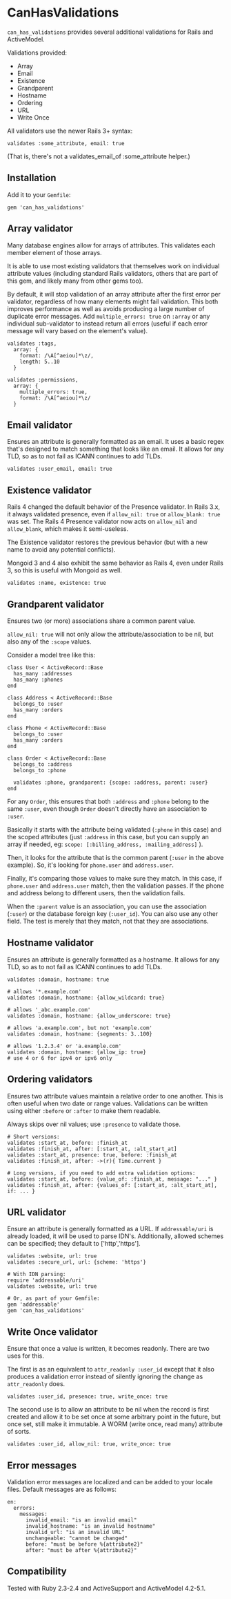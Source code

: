 # CanHasValidations #

`can_has_validations` provides several additional validations for Rails and
ActiveModel.

Validations provided:

* Array
* Email
* Existence
* Grandparent
* Hostname
* Ordering
* URL
* Write Once

All validators use the newer Rails 3+ syntax:

    validates :some_attribute, email: true

(That is, there's not a validates_email_of :some_attribute helper.)


## Installation ##

Add it to your `Gemfile`:

    gem 'can_has_validations'




## Array validator ##

Many database engines allow for arrays of attributes. This validates each
member element of those arrays.

It is able to use most existing validators that themselves work on individual
attribute values (including standard Rails validators, others that are part of
this gem, and likely many from other gems too).

By default, it will stop validation of an array attribute after the first error
per validator, regardless of how many elements might fail validation. This both
improves performance as well as avoids producing a large number of duplicate
error messages. Add `multiple_errors: true` on `:array` or any individual
sub-validator to instead return all errors (useful if each error message will
vary based on the element's value).

    validates :tags,
      array: {
        format: /\A[^aeiou]*\z/,
        length: 5..10
      }

    validates :permissions,
      array: {
        multiple_errors: true,
        format: /\A[^aeiou]*\z/
      }


## Email validator ##

Ensures an attribute is generally formatted as an email. It uses a basic regex
that's designed to match something that looks like an email. It allows for any
TLD, so as to not fail as ICANN continues to add TLDs.

    validates :user_email, email: true


## Existence validator ##

Rails 4 changed the default behavior of the Presence validator. In Rails 3.x,
it always validated presence, even if `allow_nil: true` or `allow_blank: true`
was set. The Rails 4 Presence validator now acts on `allow_nil` and
`allow_blank`, which makes it semi-useless.

The Existence validator restores the previous behavior (but with a new name to
avoid any potential conflicts).

Mongoid 3 and 4 also exhibit the same behavior as Rails 4, even under Rails 3,
so this is useful with Mongoid as well.

    validates :name, existence: true


## Grandparent validator ##

Ensures two (or more) associations share a common parent value. 

`allow_nil: true` will not only allow the attribute/association to be nil, but
also any of the `:scope` values.

Consider a model tree like this:

    class User < ActiveRecord::Base
      has_many :addresses
      has_many :phones
    end
    
    class Address < ActiveRecord::Base
      belongs_to :user
      has_many :orders
    end
    
    class Phone < ActiveRecord::Base
      belongs_to :user
      has_many :orders
    end
    
    class Order < ActiveRecord::Base
      belongs_to :address
      belongs_to :phone
      
      validates :phone, grandparent: {scope: :address, parent: :user}
    end

For any `Order`, this ensures that both `:address` and `:phone` belong to the same
`:user`, even though `Order` doesn't directly have an association to `:user`.

Basically it starts with the attribute being validated (`:phone` in this case)
and the scoped attributes (just `:address` in this case, but you can supply an
array if needed, eg: `scope: [:billing_address, :mailing_address]` ). 

Then, it looks for the attribute that is the common parent (`:user` in the above
example). So, it's looking for `phone.user` and `address.user`. 

Finally, it's comparing those values to make sure they match. In this case, if
`phone.user` and `address.user` match, then the validation passes. If the phone and
address belong to different users, then the validation fails.

When the `:parent` value is an association, you can use the association (`:user`)
or the database foreign key (`:user_id`). You can also use any other field. The
test is merely that they match, not that they are associations.


## Hostname validator ##

Ensures an attribute is generally formatted as a hostname. It allows for any
TLD, so as to not fail as ICANN continues to add TLDs.

    validates :domain, hostname: true

    # allows '*.example.com'
    validates :domain, hostname: {allow_wildcard: true}

    # allows '_abc.example.com'
    validates :domain, hostname: {allow_underscore: true}

    # allows 'a.example.com', but not 'example.com'
    validates :domain, hostname: {segments: 3..100}

    # allows '1.2.3.4' or 'a.example.com'
    validates :domain, hostname: {allow_ip: true}
    # use 4 or 6 for ipv4 or ipv6 only


## Ordering validators ##

Ensures two attribute values maintain a relative order to one another. This is
often useful when two date or range values. Validations can be written using
either `:before` or `:after` to make them readable.

Always skips over nil values; use `:presence` to validate those.

    # Short versions:
    validates :start_at, before: :finish_at
    validates :finish_at, after: [:start_at, :alt_start_at]
    validates :start_at, presence: true, before: :finish_at
    validates :finish_at, after: ->(r){ Time.current }
    
    # Long versions, if you need to add extra validation options:
    validates :start_at, before: {value_of: :finish_at, message: "..." }
    validates :finish_at, after: {values_of: [:start_at, :alt_start_at], if: ... }


## URL validator ##

Ensure an attribute is generally formatted as a URL. If `addressable/uri` is
already loaded, it will be used to parse IDN's. Additionally, allowed schemes
can be specified; they default to ['http','https'].

    validates :website, url: true
    validates :secure_url, url: {scheme: 'https'}

    # With IDN parsing:
    require 'addressable/uri'
    validates :website, url: true

    # Or, as part of your Gemfile:
    gem 'addressable'
    gem 'can_has_validations'


## Write Once validator ##

Ensure that once a value is written, it becomes readonly. There are two uses
for this. 

The first is as an equivalent to `attr_readonly :user_id` except that it also
produces a validation error instead of silently ignoring the change as
`attr_readonly` does.

    validates :user_id, presence: true, write_once: true

The second use is to allow an attribute to be nil when the record is first
created and allow it to be set once at some arbitrary point in the future, but
once set, still make it immutable. A WORM (write once, read many) attribute of
sorts.

    validates :user_id, allow_nil: true, write_once: true


## Error messages

Validation error messages are localized and can be added to your locale files.
Default messages are as follows:

    en:
      errors:
        messages:
          invalid_email: "is an invalid email"
          invalid_hostname: "is an invalid hostname"
          invalid_url: "is an invalid URL"
          unchangeable: "cannot be changed"
          before: "must be before %{attribute2}"
          after: "must be after %{attribute2}"


## Compatibility ##

Tested with Ruby 2.3-2.4 and ActiveSupport and ActiveModel 4.2-5.1.
